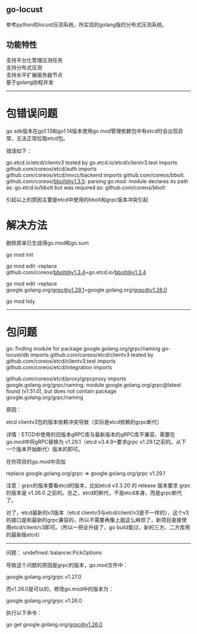 ## go-locust
参考python的locust压测系统，所实现的golang版的分布式压测系统。  
## 功能特性
支持平台化管理压测任务  
支持分布式压测  
支持水平扩展服务器节点  
基于golang协程并发  


-------

# 包错误问题

go sdk版本在go1.13和go1.14版本使用go mod管理依赖包中有etcd时会出现异常，无法正常拉取etcd包。

错误如下：

go.etcd.io/etcd/clientv3 tested by
go.etcd.io/etcd/clientv3.test imports
github.com/coreos/etcd/auth imports
github.com/coreos/etcd/mvcc/backend imports
github.com/coreos/bbolt: github.com/coreos/bbolt@v1.3.5: parsing go.mod:
module declares its path as: go.etcd.io/bbolt
but was required as: github.com/coreos/bbolt

引起以上的原因主要是etcd中使用的bbolt和grpc版本冲突引起

# 解决方法

删除原来已生成得go.mod和go.sum

go mod init

go mod edit -replace github.com/coreos/bbolt@v1.3.4=go.etcd.io/bbolt@v1.3.4

go mod edit -replace google.golang.org/grpc@v1.29.1=google.golang.org/grpc@v1.26.0

go mod tidy

------------

# 包问题

go: finding module for package google.golang.org/grpc/naming
go-locust/db imports
github.com/coreos/etcd/clientv3 tested by
github.com/coreos/etcd/clientv3.test imports
github.com/coreos/etcd/integration imports

github.com/coreos/etcd/proxy/grpcproxy imports
google.golang.org/grpc/naming: module google.golang.org/grpc@latest found (v1.51.0), but does not contain package google.golang.org/grpc/naming

原因：

etcd clientv3包的版本依赖冲突导致（实际是etcd依赖的grpc断代）

详情：ETCD中使用的旧版本gRPC库与最新版本的gRPC库不兼容，需要在go.mod中将gRPC替换为 v1.29.1（etcd v3.4.9+要求grpc v1.29.1之前的，从下一个版本开始断代）版本的即可。

在你项目的go.mod中添加

replace google.golang.org/grpc => google.golang.org/grpc v1.29.1

注意：grpc的版本要看etcd的版本，比如etcd v3.3.20 的 release 版本要求 grpc 的版本是 v1.26.0 之前的。总之，etcd的断代，不是etcd本身，而是grpc断代了。


对了，etcd最新的v3版本（etcd clientv3与etcd/client/v3是不一样的），这个v3的接口是和最新的grpc兼容的，所以不需要再像上面这么麻烦了，新项目直接使用etcd/client/v3即可。（所以一把全升级了，go build能过，新的三方、二方库用的最新版etcd）

-----------

问题： undefined: balancer.PickOptions

导致这个问题的原因是grpc的版本，go.mod文件中：

google.golang.org/grpc v1.27.0

而v1.26.0是可以的，修改go.mod中的版本为：

google.golang.org/grpc v1.26.0

执行以下命令：

go get google.golang.org/grpc@v1.26.0